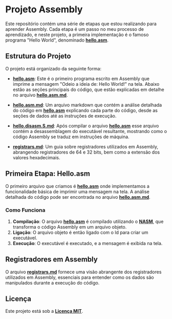 # Projeto Assembly

Este repositório contém uma série de etapas que estou realizando para aprender Assembly. Cada etapa é um passo no meu processo de aprendizado, e neste projeto, a primeira implementação é o famoso programa "Hello World", denominado **[hello.asm](https://github.com/douglas-vitoriano/assembly/blob/main/hello.asm)**.

## Estrutura do Projeto

O projeto está organizado da seguinte forma:

- **[hello.asm](https://github.com/douglas-vitoriano/assembly/blob/main/hello.asm)**: Este é o primeiro programa escrito em Assembly que imprime a mensagem "Odeio a ideia de: Hello World!" na tela. Abaixo estão as seções principais do código, que estão explicadas em detalhe no arquivo **[hello.asm.md](https://github.com/douglas-vitoriano/assembly/blob/main/hello.asm.md)**.

- **[hello.asm.md](https://github.com/douglas-vitoriano/assembly/blob/main/hello.asm.md)**: Um arquivo markdown que contém a análise detalhada do código em **[hello.asm](https://github.com/douglas-vitoriano/assembly/blob/main/hello.asm)** explicando cada parte do código, desde as seções de dados até as instruções de execução.

- **[hello.disasm.S.md](https://github.com/douglas-vitoriano/assembly/blob/main/hello.asm)**: Após compilar o arquivo **[hello.asm](https://github.com/douglas-vitoriano/assembly/blob/main/hello.asm)** esse arquivo contém a desassemblagem do executável resultante, mostrando como o código Assembly se traduz em instruções de máquina.

- **[registrars.md](https://github.com/douglas-vitoriano/assembly/blob/main/registrars.md)**: Um guia sobre registradores utilizados em Assembly, abrangendo registradores de 64 e 32 bits, bem como a extensão dos valores hexadecimais.

## Primeira Etapa: Hello.asm

O primeiro arquivo que criamos é **[hello.asm](https://github.com/douglas-vitoriano/assembly/blob/main/hello.asm)** onde implementamos a funcionalidade básica de imprimir uma mensagem na tela. A análise detalhada do código pode ser encontrada no arquivo **[hello.asm.md](https://github.com/douglas-vitoriano/assembly/blob/main/hello.asm.md)**.

### Como Funciona

1. **Compilação**: O arquivo **[hello.asm](https://github.com/douglas-vitoriano/assembly/blob/main/hello.asm)** é compilado utilizando o **[NASM](https://github.com/netwide-assembler/nasm)**, que transforma o código Assembly em um arquivo objeto.
2. **Ligação**: O arquivo objeto é então ligado com o ld para criar um executável.
3. **Execução**: O executável é executado, e a mensagem é exibida na tela.

## Registradores em Assembly

O arquivo **[registrars.md](https://github.com/douglas-vitoriano/assembly/blob/main/registrars.md)** fornece uma visão abrangente dos registradores utilizados em Assembly, essenciais para entender como os dados são manipulados durante a execução do código.

## Licença 

Este projeto está sob a **[Licença MIT](https://github.com/douglas-vitoriano/assembly/blob/main/LICENSE)**.
